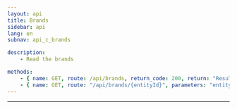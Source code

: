 ```yaml
---
layout: api
title: Brands
sidebar: api
lang: en
subnav: api_c_brands

description:
    - Read the brands

methods:
    - { name: GET, route: /api/brands, return_code: 200, return: "Results of the 'brand' loop" }
    - { name: GET, route: "/api/brands/{entityId}", parameters: "entityId: The brand id", return_code: 200, return: "Results of the 'brand' loop for entityId" }
---
```

---